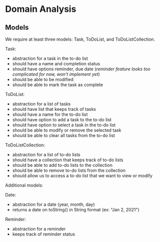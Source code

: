 # Domain Analysis

## Models

We require at least three models: Task, ToDoList, and ToDoListCollection.

Task:
- abstraction for a task in the to-do list
- should have a name and completion status
- should have options reminder, due date
(*reminder feature looks too complicated for now, won't implement yet*)
- should be able to be modified
- should be able to mark the task as complete

ToDoList:
- abstraction for a list of tasks
- should have list that keeps track of tasks
- should have a name for the to-do list
- should have option to add a task to the to-do list
- should have option to select a task in the to-do list
- should be able to modify or remove the selected task 
- should be able to clear all tasks from the to-do list

ToDoListCollection:
- abstraction for a list of to-do lists
- should have a collection that keeps track of to-do lists
- should be able to add to-do lists to the collection
- should be able to remove to-do lists from the collection
- should allow us to access a to-do list that we want to view or modify


Additional models:

Date:
- abstraction for a date (year, month, day)
- returns a date on toString() in String format (ex: "Jan 2, 2021")

Reminder:
- abstraction for a reminder
- keeps track of reminder status